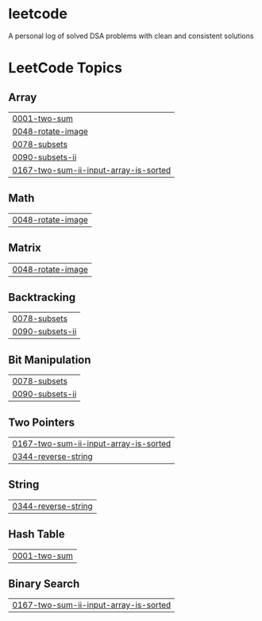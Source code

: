 # leetcode
A personal log of solved DSA problems with clean and consistent solutions

<!---LeetCode Topics Start-->
# LeetCode Topics
## Array
|  |
| ------- |
| [0001-two-sum](https://github.com/Savvythelegend/leetcode/tree/master/0001-two-sum) |
| [0048-rotate-image](https://github.com/Savvythelegend/leetcode/tree/master/0048-rotate-image) |
| [0078-subsets](https://github.com/Savvythelegend/leetcode/tree/master/0078-subsets) |
| [0090-subsets-ii](https://github.com/Savvythelegend/leetcode/tree/master/0090-subsets-ii) |
| [0167-two-sum-ii-input-array-is-sorted](https://github.com/Savvythelegend/leetcode/tree/master/0167-two-sum-ii-input-array-is-sorted) |
## Math
|  |
| ------- |
| [0048-rotate-image](https://github.com/Savvythelegend/leetcode/tree/master/0048-rotate-image) |
## Matrix
|  |
| ------- |
| [0048-rotate-image](https://github.com/Savvythelegend/leetcode/tree/master/0048-rotate-image) |
## Backtracking
|  |
| ------- |
| [0078-subsets](https://github.com/Savvythelegend/leetcode/tree/master/0078-subsets) |
| [0090-subsets-ii](https://github.com/Savvythelegend/leetcode/tree/master/0090-subsets-ii) |
## Bit Manipulation
|  |
| ------- |
| [0078-subsets](https://github.com/Savvythelegend/leetcode/tree/master/0078-subsets) |
| [0090-subsets-ii](https://github.com/Savvythelegend/leetcode/tree/master/0090-subsets-ii) |
## Two Pointers
|  |
| ------- |
| [0167-two-sum-ii-input-array-is-sorted](https://github.com/Savvythelegend/leetcode/tree/master/0167-two-sum-ii-input-array-is-sorted) |
| [0344-reverse-string](https://github.com/Savvythelegend/leetcode/tree/master/0344-reverse-string) |
## String
|  |
| ------- |
| [0344-reverse-string](https://github.com/Savvythelegend/leetcode/tree/master/0344-reverse-string) |
## Hash Table
|  |
| ------- |
| [0001-two-sum](https://github.com/Savvythelegend/leetcode/tree/master/0001-two-sum) |
## Binary Search
|  |
| ------- |
| [0167-two-sum-ii-input-array-is-sorted](https://github.com/Savvythelegend/leetcode/tree/master/0167-two-sum-ii-input-array-is-sorted) |
<!---LeetCode Topics End-->